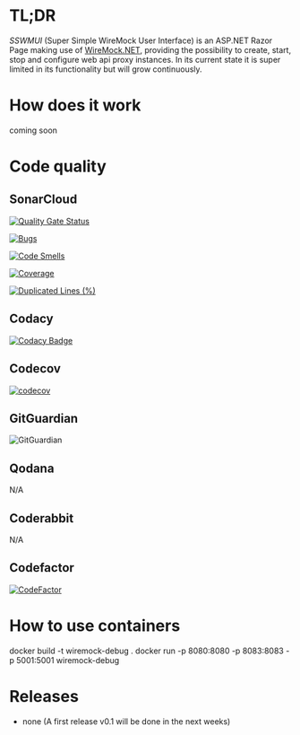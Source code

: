 
# TL;DR

_SSWMUI_ (Super Simple WireMock User Interface) is an ASP.NET Razor Page
making use of [WireMock.NET](https://github.com/WireMock-Net/WireMock.Net),
providing the possibility to create, start,
stop and configure web api proxy instances.
In its current state it is super limited in its functionality but will grow continuously.

# How does it work

coming soon

# Code quality

## SonarCloud

[![Quality Gate Status](https://sonarcloud.io/api/project_badges/measure?project=vanUbor_Wiremock&metric=alert_status)](https://sonarcloud.io/summary/new_code?id=vanUbor_Wiremock)

[![Bugs](https://sonarcloud.io/api/project_badges/measure?project=vanUbor_Wiremock&metric=bugs)](https://sonarcloud.io/summary/new_code?id=vanUbor_Wiremock)

[![Code Smells](https://sonarcloud.io/api/project_badges/measure?project=vanUbor_Wiremock&metric=code_smells)](https://sonarcloud.io/summary/new_code?id=vanUbor_Wiremock)

[![Coverage](https://sonarcloud.io/api/project_badges/measure?project=vanUbor_Wiremock&metric=coverage)](https://sonarcloud.io/summary/new_code?id=vanUbor_Wiremock)

[![Duplicated Lines (%)](https://sonarcloud.io/api/project_badges/measure?project=vanUbor_Wiremock&metric=duplicated_lines_density)](https://sonarcloud.io/summary/new_code?id=vanUbor_Wiremock)

## Codacy

[![Codacy Badge](https://app.codacy.com/project/badge/Grade/05e6f15388244258b9435b6c64f86691)](https://app.codacy.com/gh/vanUbor/Wiremock/dashboard?utm_source=gh&utm_medium=referral&utm_content=&utm_campaign=Badge_grade)

## Codecov

[![codecov](https://codecov.io/gh/vanUbor/Wiremock/graph/badge.svg?token=ESJLR9JY72)](https://codecov.io/gh/vanUbor/Wiremock)

## GitGuardian

![GitGuardian](https://img.shields.io/badge/GitGuardian-passed-brightgreen)

## Qodana

N/A

## Coderabbit

N/A

## Codefactor

[![CodeFactor](https://www.codefactor.io/repository/github/vanubor/wiremock/badge)](https://www.codefactor.io/repository/github/vanubor/wiremock)

# How to use containers

docker build -t wiremock-debug .
docker run -p 8080:8080 -p 8083:8083 -p 5001:5001 wiremock-debug

# Releases

- none (A first release v0.1 will be done in the next weeks)